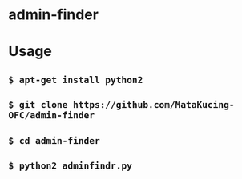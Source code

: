# admin-finder
<h1>Usage</h1>
<h2><code>$ apt-get install python2<br></code></h2>
<h2><code>$ git clone https://github.com/MataKucing-OFC/admin-finder</code></h2>
<h2><code>$ cd admin-finder<br></code></h2>
<h2><code>$ python2 adminfindr.py<br></code></h2>
